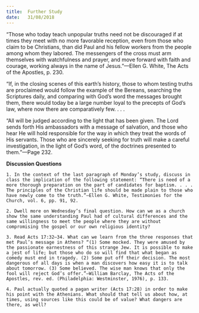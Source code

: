 ```yaml
---
title:  Further Study
date:   31/08/2018
---
```


“Those who today teach unpopular truths need not be discouraged if at times they meet with no more favorable reception, even from those who claim to be Christians, than did Paul and his fellow workers from the people among whom they labored. The messengers of the cross must arm themselves with watchfulness and prayer, and move forward with faith and courage, working always in the name of Jesus.”—Ellen G. White, The Acts of the Apostles, p. 230.

“If, in the closing scenes of this earth’s history, those to whom testing truths are proclaimed would follow the example of the Bereans, searching the Scriptures daily, and comparing with God’s word the messages brought them, there would today be a large number loyal to the precepts of God’s law, where now there are comparatively few. . . . 

“All will be judged according to the light that has been given. The Lord sends forth His ambassadors with a message of salvation, and those who hear He will hold responsible for the way in which they treat the words of His servants. Those who are sincerely seeking for truth will make a careful investigation, in the light of God’s word, of the doctrines presented to them.”—Page 232.

**Discussion Questions**

`1.	In the context of the last paragraph of Monday’s study, discuss in class the implication of the following statement: “There is need of a more thorough preparation on the part of candidates for baptism. . . . The principles of the Christian life should be made plain to those who have newly come to the truth.”—Ellen G. White, Testimonies for the Church, vol. 6, pp. 91, 92.`

`2.	Dwell more on Wednesday’s final question. How can we as a church show the same understanding Paul had of cultural differences and the same willingness to meet the people where they are without compromising the gospel or our own religious identity?` 

`3.	Read Acts 17:32–34. What can we learn from the three responses that met Paul’s message in Athens? “(1) Some mocked. They were amused by the passionate earnestness of this strange Jew. It is possible to make a jest of life; but those who do so will find that what began as comedy must end in tragedy. (2) Some put off their decision. The most dangerous of all days is when a man discovers how easy it is to talk about tomorrow. (3) Some believed. The wise man knows that only the fool will reject God’s offer.”—William Barclay, The Acts of the Apostles, rev. ed. (Philadelphia: Westminster, 1976), p. 133.` 

`4.	Paul actually quoted a pagan writer (Acts 17:28) in order to make his point with the Athenians. What should that tell us about how, at times, using sources like this could be of value? What dangers are there, as well?`